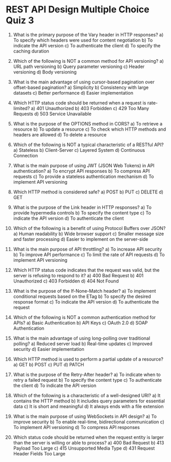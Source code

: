 # REST API Design Multiple Choice Quiz 3

1. What is the primary purpose of the Vary header in HTTP responses?
   a) To specify which headers were used for content negotiation
   b) To indicate the API version
   c) To authenticate the client
   d) To specify the caching duration

2. Which of the following is NOT a common method for API versioning?
   a) URL path versioning
   b) Query parameter versioning
   c) Header versioning
   d) Body versioning

3. What is the main advantage of using cursor-based pagination over offset-based pagination?
   a) Simplicity
   b) Consistency with large datasets
   c) Better performance
   d) Easier implementation

4. Which HTTP status code should be returned when a request is rate-limited?
   a) 401 Unauthorized
   b) 403 Forbidden
   c) 429 Too Many Requests
   d) 503 Service Unavailable

5. What is the purpose of the OPTIONS method in CORS?
   a) To retrieve a resource
   b) To update a resource
   c) To check which HTTP methods and headers are allowed
   d) To delete a resource

6. Which of the following is NOT a typical characteristic of a RESTful API?
   a) Stateless
   b) Client-Server
   c) Layered System
   d) Continuous Connection

7. What is the main purpose of using JWT (JSON Web Tokens) in API authentication?
   a) To encrypt API responses
   b) To compress API requests
   c) To provide a stateless authentication mechanism
   d) To implement API versioning

8. Which HTTP method is considered safe?
   a) POST
   b) PUT
   c) DELETE
   d) GET

9. What is the purpose of the Link header in HTTP responses?
   a) To provide hypermedia controls
   b) To specify the content type
   c) To indicate the API version
   d) To authenticate the client

10. Which of the following is a benefit of using Protocol Buffers over JSON?
    a) Human readability
    b) Wide browser support
    c) Smaller message size and faster processing
    d) Easier to implement on the server-side

11. What is the main purpose of API throttling?
    a) To increase API security
    b) To improve API performance
    c) To limit the rate of API requests
    d) To implement API versioning

12. Which HTTP status code indicates that the request was valid, but the server is refusing to respond to it?
    a) 400 Bad Request
    b) 401 Unauthorized
    c) 403 Forbidden
    d) 404 Not Found

13. What is the purpose of the If-None-Match header?
    a) To implement conditional requests based on the ETag
    b) To specify the desired response format
    c) To indicate the API version
    d) To authenticate the request

14. Which of the following is NOT a common authentication method for APIs?
    a) Basic Authentication
    b) API Keys
    c) OAuth 2.0
    d) SOAP Authentication

15. What is the main advantage of using long-polling over traditional polling?
    a) Reduced server load
    b) Real-time updates
    c) Improved security
    d) Easier implementation

16. Which HTTP method is used to perform a partial update of a resource?
    a) GET
    b) POST
    c) PUT
    d) PATCH

17. What is the purpose of the Retry-After header?
    a) To indicate when to retry a failed request
    b) To specify the content type
    c) To authenticate the client
    d) To indicate the API version

18. Which of the following is a characteristic of a well-designed URI?
    a) It contains the HTTP method
    b) It includes query parameters for essential data
    c) It is short and meaningful
    d) It always ends with a file extension

19. What is the main purpose of using WebSockets in API design?
    a) To improve security
    b) To enable real-time, bidirectional communication
    c) To implement API versioning
    d) To compress API responses

20. Which status code should be returned when the request entity is larger than the server is willing or able to process?
    a) 400 Bad Request
    b) 413 Payload Too Large
    c) 415 Unsupported Media Type
    d) 431 Request Header Fields Too Large
